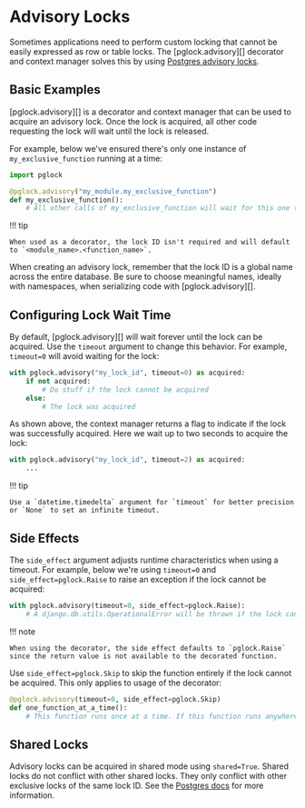 # Advisory Locks

Sometimes applications need to perform custom locking that cannot be easily expressed as row or table locks. The [pglock.advisory][] decorator and context manager solves this by using [Postgres advisory locks](https://www.postgresql.org/docs/current/explicit-locking.html#ADVISORY-LOCKS).

## Basic Examples

[pglock.advisory][] is a decorator and context manager that can be used to acquire an advisory lock. Once the lock is acquired, all other code requesting the lock will wait until the lock is released.

For example, below we've ensured there's only one instance of `my_exclusive_function` running at a time:

```python
import pglock

@pglock.advisory("my_module.my_exclusive_function")
def my_exclusive_function():
    # All other calls of my_exclusive_function will wait for this one to finish
```

!!! tip

    When used as a decorator, the lock ID isn't required and will default to `<module_name>.<function_name>`.

When creating an advisory lock, remember that the lock ID is a global name across the entire database. Be sure to choose meaningful names, ideally with namespaces, when serializing code with [pglock.advisory][].

## Configuring Lock Wait Time

By default, [pglock.advisory][] will wait forever until the lock can be acquired. Use the `timeout` argument to change this behavior. For example, `timeout=0` will avoid waiting for the lock:

```python
with pglock.advisory("my_lock_id", timeout=0) as acquired:
    if not acquired:
        # Do stuff if the lock cannot be acquired
    else:
        # The lock was acquired
```

As shown above, the context manager returns a flag to indicate if the lock was successfully acquired. Here we wait up to two seconds to acquire the lock:

```python
with pglock.advisory("my_lock_id", timeout=2) as acquired:
    ...
```

!!! tip

    Use a `datetime.timedelta` argument for `timeout` for better precision or `None` to set an infinite timeout.

## Side Effects

The `side_effect` argument adjusts runtime characteristics when using a timeout. For example, below we're using `timeout=0` and `side_effect=pglock.Raise` to raise an exception if the lock cannot be acquired:

```python
with pglock.advisory(timeout=0, side_effect=pglock.Raise):
    # A django.db.utils.OperationalError will be thrown if the lock cannot be acquired.
```

!!! note

    When using the decorator, the side effect defaults to `pglock.Raise` since the return value is not available to the decorated function.

Use `side_effect=pglock.Skip` to skip the function entirely if the lock cannot be acquired. This only applies to usage of the decorator:

```python
@pglock.advisory(timeout=0, side_effect=pglock.Skip)
def one_function_at_a_time():
    # This function runs once at a time. If this function runs anywhere else, it will be skipped.
```

## Shared Locks

Advisory locks can be acquired in shared mode using `shared=True`. Shared locks do not conflict with other shared locks. They only conflict with other exclusive locks of the same lock ID. See the [Postgres docs](https://www.postgresql.org/docs/current/functions-admin.html#FUNCTIONS-ADVISORY-LOCKS-TABLE) for more information.